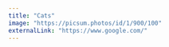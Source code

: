 ```yaml
---
title: "Cats"
image: "https://picsum.photos/id/1/900/100"
externalLink: "https://www.google.com/"
---
```

